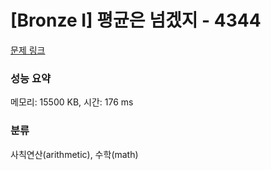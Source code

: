 # [Bronze I] 평균은 넘겠지 - 4344 

[문제 링크](https://www.acmicpc.net/problem/4344) 

### 성능 요약

메모리: 15500 KB, 시간: 176 ms

### 분류

사칙연산(arithmetic), 수학(math)

